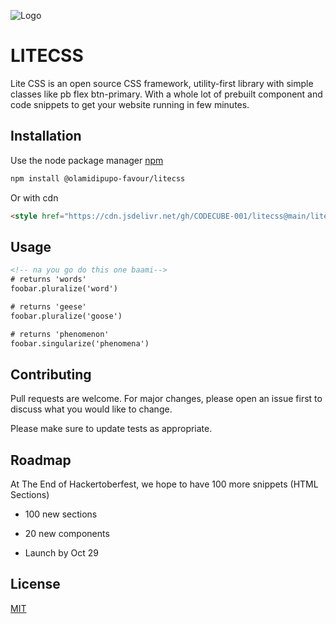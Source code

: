 ![Logo](https://lite-web.netlify.app/logo.png)

# LITECSS

Lite CSS is an open source CSS framework, utility-first library with simple classes like pb flex btn-primary. With a whole lot of prebuilt component and code snippets to get your website running in few minutes. 
## Installation

Use the node package manager [npm](https://nodejs.com)
```bash
npm install @olamidipupo-favour/litecss
```
Or with cdn 
``` html
<style href="https://cdn.jsdelivr.net/gh/CODECUBE-001/litecss@main/litecss/css/index.css?token=GHSAT0AAAAAABZJ6VNI66VXC5QMTMLPYQP4YZVFWBQ"><style/>
```
## Usage

```html
<!-- na you go do this one baami-->
# returns 'words'
foobar.pluralize('word')

# returns 'geese'
foobar.pluralize('goose')

# returns 'phenomenon'
foobar.singularize('phenomena')
```

## Contributing
Pull requests are welcome. For major changes, please open an issue first to discuss what you would like to change.

Please make sure to update tests as appropriate.


## Roadmap
At The End of Hackertoberfest, we hope to have 100 more snippets (HTML Sections)

- 100 new sections

- 20 new components

- Launch by Oct 29



## License
[MIT](https://github.com/CODECUBE-001/litecss/blob/b9bc73f9c7c7ef74787d05e5d7b7ab8bf4ef855e/LICENSE)
